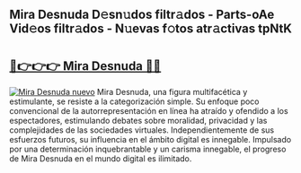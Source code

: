 ## Mira Desnuda D𝚎sn𝚞dos filtr𝚊dos - Parts-oAe Vid𝚎os filtr𝚊dos - N𝚞evas f𝚘tos atr𝚊ctivas tpNtK

# <h2><a href="http://mb08ma.tromn.icu/?c=Mira+Desnuda">🔗👉👉👉 Mira Desnuda 🔗🔗</a></h2>

[![Mira Desnuda nuevo](https://i.imgur.com/pEAQMta.gif)](http://mb08ma.tromn.icu/?c=Mira+Desnuda)
Mira Desnuda, una figura multifacética y estimulante, se resiste a la categorización simple. Su enfoque poco convencional de la autorrepresentación en línea ha atraído y ofendido a los espectadores, estimulando debates sobre moralidad, privacidad y las complejidades de las sociedades virtuales. Independientemente de sus esfuerzos futuros, su influencia en el ámbito digital es innegable. Impulsado por una determinación inquebrantable y un carisma innegable, el progreso de Mira Desnuda en el mundo digital es ilimitado.

